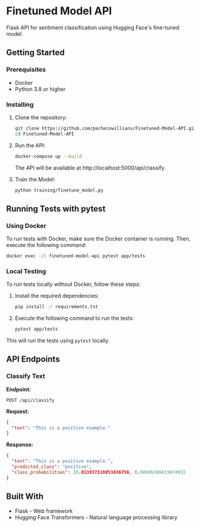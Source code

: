 # Finetuned Model API

Flask API for sentiment classification using Hugging Face's fine-tuned model.

## Getting Started

### Prerequisites

- Docker
- Python 3.8 or higher

### Installing

1. Clone the repository:

   ```bash
   git clone https://github.com/pachecowillians/Finetuned-Model-API.git
   cd Finetuned-Model-API
   ```

2. Run the API:

   ```bash
   docker-compose up --build
   ```

   The API will be available at http://localhost:5000/api/classify.

3. Train the Model:

   ```bash
   python training/finetune_model.py
   ```

## Running Tests with pytest

### Using Docker

To run tests with Docker, make sure the Docker container is running. Then, execute the following command:

```bash
docker exec -it finetuned-model-api pytest app/tests
```

### Local Testing

To run tests locally without Docker, follow these steps:

1. Install the required dependencies:

   ```bash
   pip install -r requirements.txt
   ```

2. Execute the following command to run the tests:

   ```bash
   pytest app/tests
   ```

This will run the tests using `pytest` locally.

## API Endpoints

### Classify Text

**Endpoint:**

```
POST /api/classify
```

**Request:**

```json
{
  "text": "This is a positive example."
}
```

**Response:**

```json
{
  "text": "This is a positive example.",
  "predicted_class": "positive",
  "class_probabilities": [0.013937118053436756, 0.9860628843307495]
}
```

## Built With

- Flask - Web framework
- Hugging Face Transformers - Natural language processing library